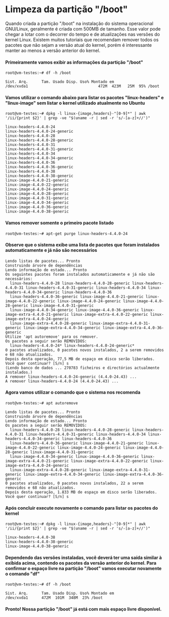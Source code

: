 # Limpeza da partição "/boot"

Quando criada a partição "/boot" na instalação do sistema operacional GNU/Linux, geralmente é criada com 500MB de tamanho. Esse valor pode chegar a lotar com o decorrer do tempo e de atualizações nas versões do kernel Linux. Existem muitos tutoriais que recomendam remover todos os pacotes que não sejam a versão atual do kernel, porém é interessante manter ao menos a versão anterior do kernel. 

#### Primeiramente vamos exibir as informações da partição "/boot"
`root@vm-testes:~# df -h /boot`
```
Sist. Arq.      Tam. Usado Disp. Uso% Montado em
/dev/xvda1                               472M  423M   25M  95% /boot
```
#### Vamos utilizar o comando abaixo para listar os pacotes "linux-headers" e "linux-image" sem listar o kernel utilizado atualmente no Ubuntu
`root@vm-testes:~# dpkg -l linux-{image,headers}-"[0-9]*" | awk '/ii/{print $2}' | grep -ve "$(uname -r | sed -r 's/-[a-z]+//')"`
```
linux-headers-4.4.0-24
linux-headers-4.4.0-24-generic
linux-headers-4.4.0-28
linux-headers-4.4.0-28-generic
linux-headers-4.4.0-31
linux-headers-4.4.0-31-generic
linux-headers-4.4.0-34
linux-headers-4.4.0-34-generic
linux-headers-4.4.0-36
linux-headers-4.4.0-36-generic
linux-headers-4.4.0-38
linux-headers-4.4.0-38-generic
linux-image-4.4.0-21-generic
linux-image-4.4.0-22-generic
linux-image-4.4.0-24-generic
linux-image-4.4.0-28-generic
linux-image-4.4.0-31-generic
linux-image-4.4.0-34-generic
linux-image-4.4.0-36-generic
linux-image-4.4.0-38-generic
```

#### Vamos remover somente o primeiro pacote listado
`root@vm-testes:~# apt-get purge linux-headers-4.4.0-24`

#### Observe que o sistema exibe uma lista de pacotes que foram instalados automaticamente e já não são necessários
```
Lendo listas de pacotes... Pronto
Construindo árvore de dependências       
Lendo informação de estado... Pronto
Os seguintes pacotes foram instalados automaticamente e já não são necessários:
  linux-headers-4.4.0-28 linux-headers-4.4.0-28-generic linux-headers-4.4.0-31 linux-headers-4.4.0-31-generic linux-headers-4.4.0-34 linux-headers-4.4.0-34-generic linux-headers-4.4.0-36
  linux-headers-4.4.0-36-generic linux-image-4.4.0-21-generic linux-image-4.4.0-22-generic linux-image-4.4.0-24-generic linux-image-4.4.0-28-generic linux-image-4.4.0-31-generic
  linux-image-4.4.0-34-generic linux-image-4.4.0-36-generic linux-image-extra-4.4.0-21-generic linux-image-extra-4.4.0-22-generic linux-image-extra-4.4.0-24-generic
  linux-image-extra-4.4.0-28-generic linux-image-extra-4.4.0-31-generic linux-image-extra-4.4.0-34-generic linux-image-extra-4.4.0-36-generic
Utilize 'apt autoremove' para os remover.
Os pacotes a seguir serão REMOVIDOS:
  linux-headers-4.4.0-24* linux-headers-4.4.0-24-generic*
0 pacotes atualizados, 0 pacotes novos instalados, 2 a serem removidos e 68 não atualizados.
Depois desta operação, 77,5 MB de espaço em disco serão liberados.
Você quer continuar? [S/n] s
(Lendo banco de dados ... 270783 ficheiros e directórios actualmente instalados.)
A remover linux-headers-4.4.0-24-generic (4.4.0-24.43) ...
A remover linux-headers-4.4.0-24 (4.4.0-24.43) ...
```

#### Agora vamos utilizar o comando que o sistema nos recomenda
`root@vm-testes:~# apt autoremove`
```
Lendo listas de pacotes... Pronto
Construindo árvore de dependências       
Lendo informação de estado... Pronto
Os pacotes a seguir serão REMOVIDOS:
  linux-headers-4.4.0-28 linux-headers-4.4.0-28-generic linux-headers-4.4.0-31 linux-headers-4.4.0-31-generic linux-headers-4.4.0-34 linux-headers-4.4.0-34-generic linux-headers-4.4.0-36
  linux-headers-4.4.0-36-generic linux-image-4.4.0-21-generic linux-image-4.4.0-22-generic linux-image-4.4.0-24-generic linux-image-4.4.0-28-generic linux-image-4.4.0-31-generic
  linux-image-4.4.0-34-generic linux-image-4.4.0-36-generic linux-image-extra-4.4.0-21-generic linux-image-extra-4.4.0-22-generic linux-image-extra-4.4.0-24-generic
  linux-image-extra-4.4.0-28-generic linux-image-extra-4.4.0-31-generic linux-image-extra-4.4.0-34-generic linux-image-extra-4.4.0-36-generic
0 pacotes atualizados, 0 pacotes novos instalados, 22 a serem removidos e 68 não atualizados.
Depois desta operação, 1.833 MB de espaço em disco serão liberados.
Você quer continuar? [S/n] s
```

#### Após concluir execute novamente o comando para listar os pacotes do kernel
`root@vm-testes:~# dpkg -l linux-{image,headers}-"[0-9]*" | awk '/ii/{print $2}' | grep -ve "$(uname -r | sed -r 's/-[a-z]+//')"`
```
linux-headers-4.4.0-38
linux-headers-4.4.0-38-generic
linux-image-4.4.0-38-generic
```

#### Dependendo das versões instaladas, você deverá ter uma saída similar à exibida acima, contendo os pacotes da versão anterior do kernel. Para confirmar o espaço livre na partição "/boot" vamos executar novamente o comando "df"
`root@vm-testes:~# df -h /boot`
```
Sist. Arq.      Tam. Usado Disp. Uso% Montado em
/dev/xvda1      472M  101M  348M  23% /boot
```

#### Pronto! Nossa partição "/boot" já está com mais espaço livre disponível.